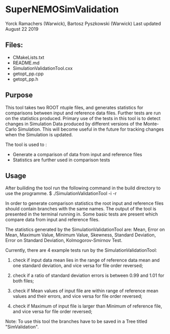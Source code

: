 # SuperNEMOSimValidation

Yorck Ramachers (Warwick), Bartosz Pyszkowski (Warwick)
Last updated August 22 2019

## Files:

- CMakeLists.txt
- README.md
- SimulationValidationTool.cxx
- getopt_pp.cpp
- getopt_pp.h

## Purpose

This tool takes two ROOT ntuple files, and generates statistics for comparisons between input and reference data files. Further tests are run on the statistics produced.
Primary use of the tests in this tool is to detect changes in Simulation Data produced by different versions of the Monte-Carlo Simulation.
This will become useful in the future for tracking changes when the Simulation is updated. 

The tool is used to :
- Generate a comparison of data from input and reference files
- Statistics are further used in comparison tests

## Usage

After builiding the tool run the following command in the build directory to use the programme.
$ ./SimulationValidationTool -i <data ROOT file> -r <reference ROOT file to compare to>

In order to generate comparison statistics the root input and reference files should contain branches with the same names.
The output of the tool is presented in the terminal running in. 
Some basic tests are present which compare data from input and reference files.

The  statistics  generated  by  the  SimulationValidationTool  are:  Mean,  Error  on  Mean,  Maximum  Value, Minimum  Value,  Skewness,  Standard  Deviation,  
Error  on  Standard  Deviation,  Kolmogorov-Smirnov  Test.

Currently,  there are 4 example tests run by the SimulationValidationTool:

1. check if input data mean lies in the range of reference data mean and one standard deviation, 
and vice versa for file order reversed;

2. check if a ratio of standard deviation errors is between 0.99 and 1.01 for both files;

3. check if Mean values of input file are within range of reference mean values and their errors, 
and vice versa for file order reversed;

4. check if Maximum of input file is larger than Minimum of reference file, and vice versa for file order reversed;

Note: To use this tool the branches have to be saved in a Tree titled "SimValidation".
